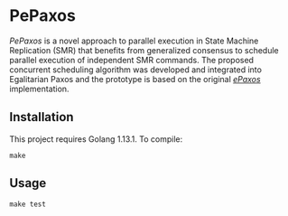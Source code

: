 # PePaxos

*PePaxos* is a novel approach to parallel execution in State Machine Replication (SMR) that benefits from generalized consensus to schedule parallel execution of independent SMR commands. The proposed concurrent scheduling algorithm was developed and integrated into Egalitarian Paxos and the prototype is based on the original *[ePaxos][1]* implementation.

[1]: https://github.com/efficient/epaxos/tree/morethan5

## Installation
This project requires Golang 1.13.1. To compile:

    make

## Usage

    make test
